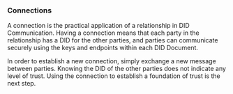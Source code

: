 ### Connections

A connection is the practical application of a relationship in DID Communication. Having a connection means that each party in the relationship has a DID for the other parties, and parties can communicate securely using the keys and endpoints within each DID Document.

In order to establish a new connection, simply exchange a new message between parties. Knowing the DID of the other parties does not indicate any level of trust. Using the connection to establish a foundation of trust is the next step.



